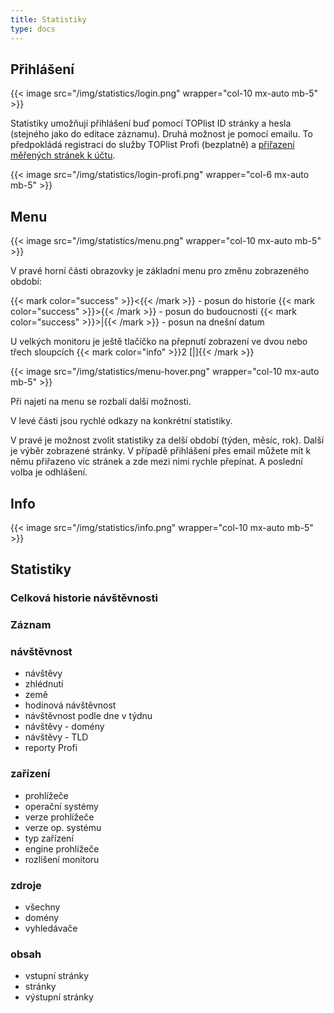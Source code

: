 ```yaml
---
title: Statistiky
type: docs
---
```


## Přihlášení

{{< image src="/img/statistics/login.png" wrapper="col-10 mx-auto mb-5" >}}

Statistiky umožňují příhlášení buď pomocí TOPlist ID stránky a hesla (stejného jako do editace záznamu). Druhá možnost je pomocí emailu. To předpokládá registraci do služby TOPlist Profi (bezplatně) a [přiřazení měřených stránek k účtu](/napoveda/toplist-profi/pridani-noveho-webu/).

{{< image src="/img/statistics/login-profi.png" wrapper="col-6 mx-auto mb-5" >}}

## Menu

{{< image src="/img/statistics/menu.png" wrapper="col-10 mx-auto mb-5" >}}

V pravé horní části obrazovky je základní menu pro změnu zobrazeného období:

  {{< mark color="success" >}}&lt;{{< /mark >}} - posun do historie
  {{< mark color="success" >}}&gt;{{< /mark >}} - posun do budoucnosti
  {{< mark color="success" >}}&gt;|{{< /mark >}} - posun na dnešní datum

U velkých monitoru je ještě tlačíčko na přepnutí zobrazení ve dvou nebo třech sloupcích {{< mark color="info" >}}2 [|]{{< /mark >}}

{{< image src="/img/statistics/menu-hover.png" wrapper="col-10 mx-auto mb-5" >}}

Při najetí na menu se rozbalí další možnosti. 

V levé části jsou rychlé odkazy na konkrétní statistiky.

V pravé je možnost zvolit statistiky za delší období (týden, měsíc, rok). Další je výběr zobrazené stránky. V případě přihlášení přes email můžete mít k němu přiřazeno víc stránek a zde mezi nimi rychle přepínat. A poslední volba je odhlášení.

## Info

{{< image src="/img/statistics/info.png" wrapper="col-10 mx-auto mb-5" >}}

## Statistiky

### Celková historie návštěvnosti

### Záznam

### návštěvnost

* návštěvy
* zhlédnutí
* země
* hodinová návštěvnost
* návštěvnost podle dne v týdnu
* návštěvy - domény
* návštěvy - TLD
* reporty Profi

### zařízení

* prohlížeče
* operační systémy
* verze prohlížeče
* verze op. systému
* typ zařízení
* engine prohlížeče
* rozlišení monitoru

### zdroje

* všechny
* domény
* vyhledávače

### obsah

* vstupní stránky
* stránky
* výstupní stránky
